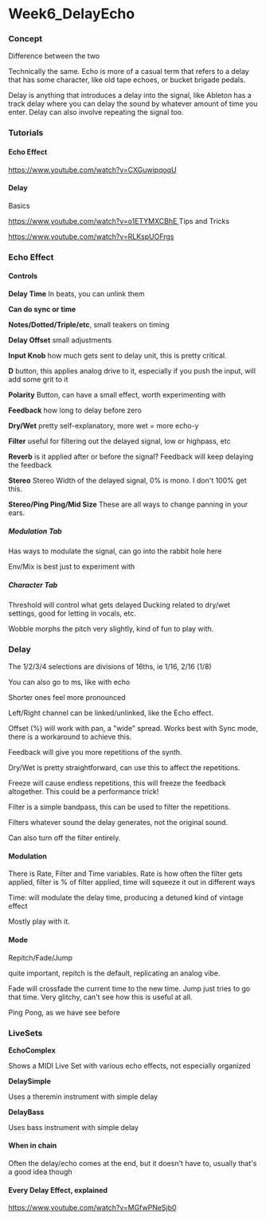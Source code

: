 # Week6_DelayEcho




### Concept



Difference between the two

Technically the same. Echo is more of a casual term that refers to a delay that has some character, like old tape echoes, or bucket brigade pedals.

Delay is anything that introduces a delay into the signal, like Ableton has a track delay where you can delay the sound by whatever amount of time you enter. Delay can also involve repeating the signal too.


### Tutorials

#### Echo Effect

[https://www.youtube.com/watch?v=CXGuwipqoqU
]()

#### Delay

Basics

[https://www.youtube.com/watch?v=o1ETYMXCBhE
]()
Tips and Tricks


[https://www.youtube.com/watch?v=RLKspUOFrgs
](https://www.youtube.com/watch?v=RLKspUOFrgs)

### Echo Effect

#### Controls

**Delay Time** In beats, you can unlink them

**Can do sync or time** 

**Notes/Dotted/Triple/etc**, small teakers on timing

**Delay Offset** small adjustments

**Input Knob** how much gets sent to delay unit, this is pretty critical.

**D** button, this applies analog drive to it, especially if you push the input, will add some grit to it

**Polarity** Button, can have a small effect, worth experimenting with

**Feedback** how long to delay before zero

**Dry/Wet** pretty self-explanatory, more wet = more echo-y

**Filter** useful for filtering out the delayed signal, low or highpass, etc

**Reverb** is it applied after or before the signal? Feedback will keep delaying the feedback

**Stereo** Stereo Width of the delayed signal, 0% is mono. I don't 100% get this.

**Stereo/Ping Ping/Mid Size** These are all ways to change panning in your ears.

##### Modulation Tab

Has ways to modulate the signal, can go into the rabbit hole here

Env/Mix is best just to experiment with

##### Character Tab

Threshold will control what gets delayed
Ducking related to dry/wet settings, good for letting in vocals, etc.

Wobble morphs the pitch very slightly, kind of fun to play with.


### Delay

The 1/2/3/4 selections are divisions of 16ths, ie 1/16, 2/16 (1/8)

You can also go to ms, like with echo

Shorter ones feel more pronounced

Left/Right channel can be linked/unlinked, like the Echo effect.

Offset (%) will work with pan, a "wide" spread. Works best with Sync mode, there is a workaround to achieve this.

Feedback will give you more repetitions of the synth.

Dry/Wet is pretty straightforward, can use this to affect the repetitions.

Freeze will cause endless repetitions, this will freeze the feedback altogether. This could be a performance trick!

Filter is a simple bandpass, this can be used to filter the repetitions.

Filters whatever sound the delay generates, not the original sound.

Can also turn off the filter entirely.


#### Modulation

There is Rate, Filter and Time variables. Rate is how often the filter gets applied, filter is % of filter applied, time will squeeze it out in different ways

Time: will modulate the delay time, producing a detuned kind of vintage effect

Mostly play with it.

#### Mode

Repitch/Fade/Jump

quite important, repitch is the default, replicating an analog vibe.

Fade will crossfade the current time to the new time.
Jump just tries to go that time. Very glitchy, can't see how this is useful at all.


Ping Pong, as we have see before

### LiveSets

**EchoComplex**

Shows a MIDI Live Set with various echo effects, not especially organized

**DelaySimple**

Uses a theremin instrument with simple delay

**DelayBass**

Uses bass instrument with simple delay

#### When in chain

Often the delay/echo comes at the end, but it doesn't have to, usually that's a good idea though



#### Every Delay Effect, explained

https://www.youtube.com/watch?v=MGfwPNeSjb0

